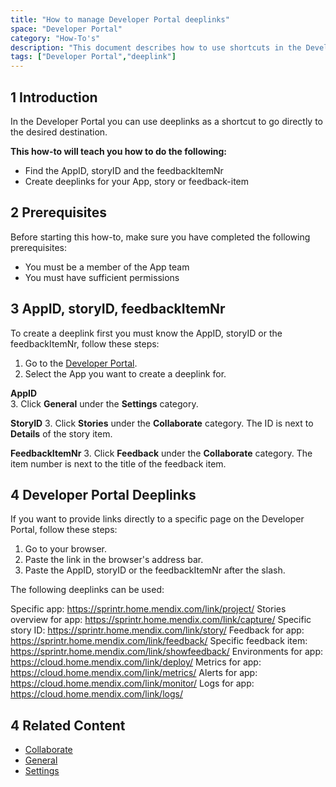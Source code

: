 ```yaml
---
title: "How to manage Developer Portal deeplinks"
space: "Developer Portal"
category: "How-To's"
description: "This document describes how to use shortcuts in the Developer Portal"
tags: ["Developer Portal","deeplink"]
---
```


## 1 Introduction

In the Developer Portal you can use deeplinks as a shortcut to go directly to the desired destination. 

**This how-to will teach you how to do the following:**

* Find the AppID, storyID and the feedbackItemNr
* Create deeplinks for your App, story or feedback-item

## 2 Prerequisites

Before starting this how-to, make sure you have completed the following prerequisites:

* You must be a member of the App team
* You must have sufficient permissions

## 3 AppID, storyID, feedbackItemNr

To create a deeplink first you must know the AppID, storyID or the feedbackItemNr, follow these steps:

1. Go to the [Developer Portal](http://home.mendix.com).
2. Select the App you want to create a deeplink for.

**AppID**  
3. Click **General** under the **Settings** category.
   
**StoryID** 
3. Click **Stories** under the **Collaborate** category. The ID is next to **Details** of the story item.

**FeedbackItemNr**
3. Click **Feedback** under the **Collaborate** category. The item number is next to the title of the feedback item.

## 4 Developer Portal Deeplinks

If you want to provide links directly to a specific page on the Developer Portal, follow these steps:

1. Go to your browser.
2. Paste the link in the browser's address bar.
3. Paste the AppID, storyID or the feedbackItemNr after the slash.
 
The following deeplinks can be used:
 
 Specific app: https://sprintr.home.mendix.com/link/project/<appID>
 Stories overview for app: https://sprintr.home.mendix.com/link/capture/<appID>
 Specific story ID: https://sprintr.home.mendix.com/link/story/<storyID>
 Feedback for app: https://sprintr.home.mendix.com/link/feedback/<appID>
 Specific feedback item: https://sprintr.home.mendix.com/link/showfeedback/<feedbackItemNr>
 Environments for app: https://cloud.home.mendix.com/link/deploy/<appID>
 Metrics for app: https://cloud.home.mendix.com/link/metrics/<appID>
 Alerts for app: https://cloud.home.mendix.com/link/monitor/<appID>
 Logs for app: https://cloud.home.mendix.com/link/logs/<appID>

## 4 Related Content

*   [Collaborate](/developerportal/collaborate)
*   [General](/developerportal/settings/general-settings)
*   [Settings](/developerportal/settings)
